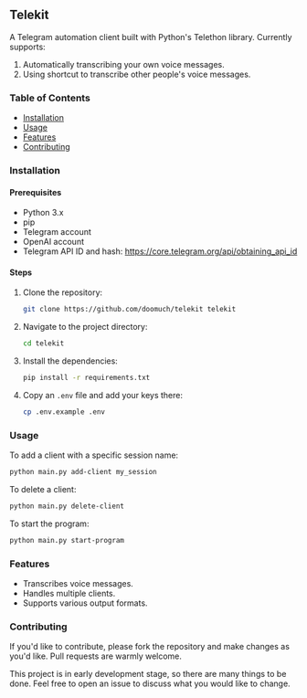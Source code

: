 ## Telekit

A Telegram automation client built with Python's Telethon library. Currently supports:

1. Automatically transcribing your own voice messages.
2. Using shortcut to transcribe other people's voice messages.

### Table of Contents

- [Installation](#installation)
- [Usage](#usage)
- [Features](#features)
- [Contributing](#contributing)

### Installation

#### Prerequisites

- Python 3.x
- pip
- Telegram account
- OpenAI account
- Telegram API ID and hash: https://core.telegram.org/api/obtaining_api_id

#### Steps

1. Clone the repository:
   ```bash
   git clone https://github.com/doomuch/telekit telekit
   ```
2. Navigate to the project directory:
   ```bash
   cd telekit
   ```
3. Install the dependencies:
   ```bash
   pip install -r requirements.txt
   ```
4. Copy an `.env` file and add your keys there:
   ```bash
   cp .env.example .env
   ```

### Usage

To add a client with a specific session name:

```bash
python main.py add-client my_session
```

To delete a client:

```bash
python main.py delete-client
```

To start the program:

```bash
python main.py start-program
```

### Features

- Transcribes voice messages.
- Handles multiple clients.
- Supports various output formats.

### Contributing

If you'd like to contribute, please fork the repository and make changes as you'd like. Pull requests are warmly welcome.

This project is in early development stage, so there are many things to be done. Feel free to open an issue to discuss what you would like to change.
